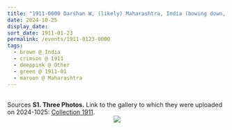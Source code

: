 ```yaml
---
title: "1911-0000 Darśhan W, (likely) Maharashtra, India (bowing down, looking down, white sāṛī with dots, window, touching hands, sofa, blanket)"
date: 2024-10-25
display_date: 
sort_date: 1911-01-23
permalink: /events/1911-0123-0000
tags:
  - brown @ India
  - crimson @ 1911
  - deeppink @ Other
  - green @ 1911-01
  - maroon @ Maharashtra  
---
```


<br>

<wave-list>
  <list-title color="DarkSeaGreen" width="40">Sources</list-title>
  <list-item color="BlanchedAlmond"  width="280"><b>S1. Three Photos.</b> Link to the gallery to which they were uploaded on 2024-1025: <a href="https://eternalmoments.smugmug.com/Collections/Mahipalsingh-Jaisingh-Raul-Collection/1911">Collection 1911</a>.</list-item>
</wave-list>

<div style="text-align: center"><img src="https://pub-bcc3cbe9b1e94ba1ac28915f7a3900fa.r2.dev/1911-0000_Darshan_W_(likely)_Maharashtra_India_(bowing_down_looking_down_white_sari_with_dots_window_touching_hands_sofa_blanket)_01_Crop_1_(Mahipalsingh_Jaisingh_Raul_Collection_scanned_by_Ankit_Khare).jpg" /></div>